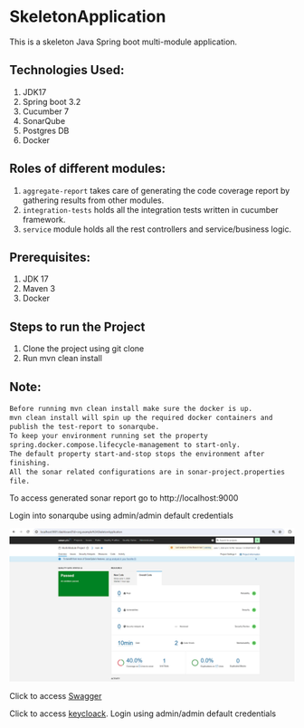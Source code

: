 # SkeletonApplication

This is a skeleton Java Spring boot multi-module application.

## Technologies Used:
1. JDK17
2. Spring boot 3.2
3. Cucumber 7
4. SonarQube
5. Postgres DB
6. Docker

## Roles of different modules: 

1. `aggregate-report` takes care of generating the code coverage report by gathering results from other modules.
2. `integration-tests` holds all the integration tests written in cucumber framework.
3. `service` module holds all the rest controllers and service/business logic.

## Prerequisites: 
1. JDK 17
2. Maven 3
3. Docker

## Steps to run the Project
1. Clone the project using git clone
2. Run mvn clean install

## Note:
````
Before running mvn clean install make sure the docker is up.
mvn clean install will spin up the required docker containers and publish the test-report to sonarqube.
To keep your environment running set the property spring.docker.compose.lifecycle-management to start-only. 
The default property start-and-stop stops the environment after finishing.
All the sonar related configurations are in sonar-project.properties file.
````

To access generated sonar report go to http://localhost:9000

Login into sonarqube using admin/admin default credentials

![img.png](img.png)

Click to access [Swagger](http://localhost:8080/swagger-ui/index.html#/)

Click to access [keycloack](http://localhost:8890/admin/master/console/).
Login using admin/admin default credentials
